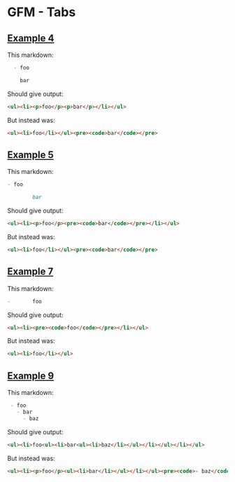 # GFM - Tabs

## [Example 4](https://spec.commonmark.org/0.29/#example-4)

This markdown:

````````````markdown
  - foo

	bar

````````````

Should give output:

````````````html
<ul><li><p>foo</p><p>bar</p></li></ul>
````````````

But instead was:

````````````html
<ul><li>foo</li></ul><pre><code>bar</code></pre>
````````````
## [Example 5](https://spec.commonmark.org/0.29/#example-5)

This markdown:

````````````markdown
- foo

		bar

````````````

Should give output:

````````````html
<ul><li><p>foo</p><pre><code>bar</code></pre></li></ul>
````````````

But instead was:

````````````html
<ul><li>foo</li></ul><pre><code>bar</code></pre>
````````````
## [Example 7](https://spec.commonmark.org/0.29/#example-7)

This markdown:

````````````markdown
-		foo

````````````

Should give output:

````````````html
<ul><li><pre><code>foo</code></pre></li></ul>
````````````

But instead was:

````````````html
<ul><li>foo</li></ul>
````````````
## [Example 9](https://spec.commonmark.org/0.29/#example-9)

This markdown:

````````````markdown
 - foo
   - bar
	 - baz

````````````

Should give output:

````````````html
<ul><li>foo<ul><li>bar<ul><li>baz</li></ul></li></ul></li></ul>
````````````

But instead was:

````````````html
<ul><li><p>foo</p><ul><li>bar</li></ul></li></ul><pre><code>- baz</code></pre>
````````````
